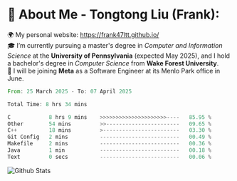 # 💫 About Me - Tongtong Liu (Frank):
🌍 My personal website: https://frank47ltt.github.io/  
🎓 I’m currently pursuing a master's degree in *Computer and Information Science* at the **University of Pennsylvania** (expected May 2025), and I hold a bachelor's degree in *Computer Science* from **Wake Forest University**.  
💼 I will be joining **Meta** as a Software Engineer at its Menlo Park office in June.  


<!--START_SECTION:waka-->

```rust
From: 25 March 2025 - To: 07 April 2025

Total Time: 8 hrs 34 mins

C            8 hrs 9 mins    >>>>>>>>>>>>>>>>>>>>>----   85.95 %
Other        54 mins         >>-----------------------   09.65 %
C++          18 mins         >------------------------   03.30 %
Git Config   2 mins          -------------------------   00.49 %
Makefile     2 mins          -------------------------   00.36 %
Java         1 min           -------------------------   00.18 %
Text         0 secs          -------------------------   00.06 %
```

<!--END_SECTION:waka-->


![Github Stats](https://github-readme-stats.vercel.app/api?username=frank47ltt&count_private=true&show_icons=true&include_all_commits=true)
